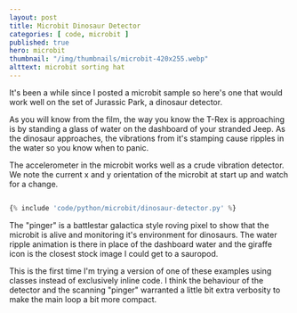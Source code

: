 ```yaml
---
layout: post
title: Microbit Dinosaur Detector
categories: [ code, microbit ]
published: true
hero: microbit
thumbnail: "/img/thumbnails/microbit-420x255.webp"
alttext: microbit sorting hat
---
```


It's been a while since I posted a microbit sample so here's one that would work well on the set of Jurassic Park, a dinosaur detector. 

As you will know from the film, the way you know the T-Rex is approaching is by standing a glass of water on the dashboard of your 
stranded Jeep. As the dinosaur approaches, the vibrations from it's stamping cause ripples in the water so you know when to panic. 

The accelerometer in the microbit works well as a crude vibration detector. We note the current x and y orientation of the microbit at 
start up and watch for a change. 

```python

{% include 'code/python/microbit/dinosaur-detector.py' %}

```

The "pinger" is a battlestar galactica style roving pixel to show that the microbit is alive and monitoring 
it's environment for dinosaurs. The water ripple animation is there in place of the dashboard water and the giraffe icon is the closest 
stock image I could get to a sauropod.  

This is the first time I'm trying a version of one of these examples using classes instead of exclusively inline code. I think the 
behaviour of the detector and the scanning "pinger" warranted a little bit extra verbosity to make the main loop a bit more compact. 